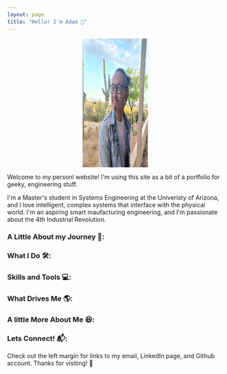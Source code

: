 ```yaml
---
layout: page
title: "Hello! I'm Adam 👋"
---
```

<img 
     style="display: block; 
           margin-left: auto;
           margin-right: auto;
           width: 30%;"
     src="./assets/images/website_photo.jpg" 
     width="300" 
     height="300" 
  />

Welcome to my personl website! I'm using this site as a bit of a portfolio for geeky, engineering stuff.

I'm a Master's student in Systems Engineering at the Univeristy of Arizona, and I love intelligent, complex systems that interface with the physical world. I'm an aspiring smart maufacturing engineering, and I'm passionate about the 4th Industrial Revolution.

### A Little About my Journey 🚀:

### What I Do 🛠️:

### Skills and Tools 💻:

### What Drives Me 🌎:

### A little More About Me 😆:

### Lets Connect! 📬:
Check out the left margin for links to my email, LinkedIn page, and Github account. Thanks for visiting! 👋
  
